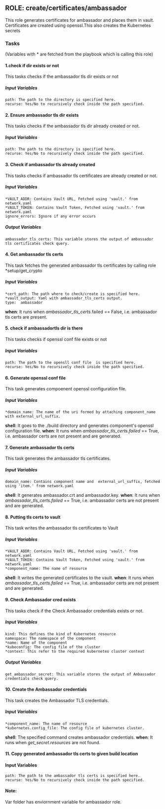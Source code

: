 ## ROLE: create/certificates/ambassador
This role generates certificates for ambassador and places them in vault. Certificates are created using openssl.This also creates the Kubernetes secrets

### Tasks
(Variables with * are fetched from the playbook which is calling this role)

#### 1.check if dir exists or not
This tasks checks if the ambassador tls dir 
exists or not

##### Input Variables

    path: The path to the directory is specified here.
    recurse: Yes/No to recursively check inside the path specified.

#### 2. Ensure ambassador tls dir exists
This tasks checks if the ambassador tls dir already created or not.
##### Input Variables

    path: The path to the directory is specified here.
    recurse: Yes/No to recursively check inside the path specified.

#### 3. Check if ambassador tls already created
This tasks checks if ambassador tls certificates are already created or not.
##### Input Variables

    *VAULT_ADDR: Contains Vault URL, Fetched using 'vault.' from network.yaml
    *VAULT_TOKEN: Contains Vault Token, Fetched using 'vault.' from network.yaml
    ignore_errors: Ignore if any error occurs
##### Output Variables

    ambassador_tls_certs: This variable stores the output of ambassador tls certificates check query.

#### 4. Get ambassador tls certs
This task fetches the generated ambassador tls certificates by calling role *setup/get_crypto

##### Input Variables
    *cert_path: The path where to check/create is specified here.
    *vault_output: Yaml with ambassador_tls_certs output.
    type:  ambassador 
    
**when**: It runs when *ambassador_tls_certs*.failed == False, i.e. ambassador tls certs are present. 

####  5. check if ambassadortls dir is there
This tasks checks if openssl conf file exists or not
##### Input Variables

    path: The path to the opensll conf file  is specified here.
    recurse: Yes/No to recursively check inside the path specified.

#### 6. Generate openssl conf file
This task generates compoenent openssl configuration file.

##### Input Variables
    *domain_name: The name of the uri formed by attaching component_name with external_url_suffix.

**shell**: It goes to the ./build directory and generates component's openssl configuration file.
**when**: It runs when *ambassador_tls_certs.failed* == True, i.e. ambassador certs are not present and are generated.

#### 7. Generate ambassador tls certs
This task generates the ambassador tls certificates.

##### Input Variables
    domain_name: Contains component name and  external_url_suffix, fetched using 'item.' from network.yaml

**shell**: It generates ambassador.crt and ambassador.key.
**when**:  It runs when *ambassador_tls_certs.failed* == True, i.e. ambassador certs are not present and are generated. 

#### 8. Putting tls certs to vault
This task writes the ambassador tls certificates to Vault
##### Input Variables
    *VAULT_ADDR: Contains Vault URL, Fetched using 'vault.' from network.yaml
    *VAULT_TOKEN: Contains Vault Token, Fetched using 'vault.' from network.yaml
    *component_name: The name of resource

**shell**: It writes the generated certificates to the vault.
**when**:  It runs when *ambassador_tls_certs.failed* == True, i.e. ambassador certs are not present and are generated. 

#### 9. Check Ambassador cred exists
This tasks check if the Check Ambassador credentials exists or not.
##### Input Variables

    kind: This defines the kind of Kubernetes resource
    namespace: The namespace of the component
    *name: Name of the component 
    *kubeconfig: The config file of the cluster
    *context: This refer to the required kubernetes cluster context
##### Output Variables

    get_ambassador_secret: This variable stores the output of Ambassador credentials check query.
    
#### 10. Create the Ambassador credentials
This task creates the Ambassador TLS credentials.
##### Input Variables
    *component_name: The name of resource
    *kubernetes.config_file: The config file of kubernetes cluster.

**shell**: The specified command creates ambassador credentials.
**when**: It runs when *get_secret.resources* are not found.

#### 11. Copy generated ambassador tls certs to given build location
#### Input Variables

    path: The path to the ambassador tls certs is specified here.
    recurse: Yes/No to recursively check inside the path specified.
   


#### Note: 
Var folder has enviornment variable for ambassador role.
